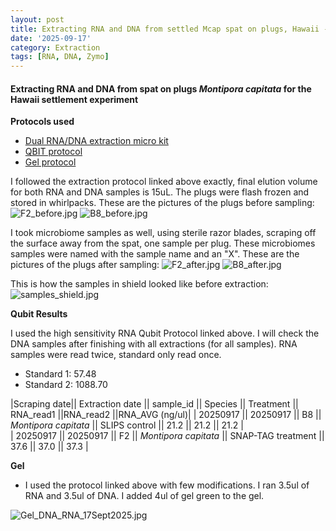 ```yaml
---
layout: post
title: Extracting RNA and DNA from settled Mcap spat on plugs, Hawaii - 091725
date: '2025-09-17'
category: Extraction
tags: [RNA, DNA, Zymo]
---
```


#### Extracting RNA and DNA from spat on plugs _Montipora capitata_ for the Hawaii settlement experiment

**Protocols used**

- [Dual RNA/DNA extraction micro kit](https://fscucchia-labnotebooks.github.io/FScucchia_Putnam_Lab_Notebook/DNA-RNA-extraction-Zymo-kit/)
- [QBIT protocol](https://github.com/meschedl/MESPutnam_Open_Lab_Notebook/blob/master/_posts/2019-03-08-Qubit-Protocol.md)
- [Gel protocol](https://github.com/Kterpis/Putnam_Lab_Notebook/blob/master/_posts/2021-10-08-20211008-RNA-DNA-extractions-from-E5-project.md)

I followed the extraction protocol linked above exactly, final elution volume for both RNA and DNA samples is 15uL. 
The plugs were flash frozen and stored in whirlpacks. These are the pictures of the plugs before sampling:
![F2_before.jpg](https://github.com/FScucchia-LabNotebooks/FScucchia_Putnam_Lab_Notebook/blob/master/images/F2_before.jpg?raw=true)
![B8_before.jpg](https://github.com/FScucchia-LabNotebooks/FScucchia_Putnam_Lab_Notebook/blob/master/images/B8_before.jpg?raw=true)

I took microbiome samples as well, using sterile razor blades, scraping off the surface away from the spat, one sample per plug. These microbiomes samples were named with the sample name and an "X". These are the pictures of the plugs after sampling:
![F2_after.jpg](https://github.com/FScucchia-LabNotebooks/FScucchia_Putnam_Lab_Notebook/blob/master/images/F2_after.jpg?raw=true)
![B8_after.jpg](https://github.com/FScucchia-LabNotebooks/FScucchia_Putnam_Lab_Notebook/blob/master/images/B8_after.jpg?raw=true)

This is how the samples in shield looked like before extraction:
![samples_shield.jpg](https://github.com/FScucchia-LabNotebooks/FScucchia_Putnam_Lab_Notebook/blob/master/images/samples_shield.jpg?raw=true)

**Qubit Results**

I used the high sensitivity RNA Qubit Protocol linked above. I will check the DNA samples after finishing with all extractions (for all samples). RNA samples were read twice, standard only read once.

- Standard 1: 57.48
- Standard 2: 1088.70

|Scraping date|| Extraction date || sample_id || Species || Treatment || RNA_read1 ||RNA_read2 ||RNA_AVG (ng/ul)|
| 20250917 || 20250917 || B8 || *Montipora capitata*  || SLIPS control  || 21.2   || 21.2     || 21.2  |           
| 20250917 || 20250917 || F2  || *Montipora capitata* || SNAP-TAG treatment  ||  37.6     ||  37.0    || 37.3  |

**Gel**
- I used the protocol linked above with few modifications. I ran 3.5ul of RNA and 3.5ul of DNA. I added 4ul of gel green to the gel.

![Gel_DNA_RNA_17Sept2025.jpg](https://github.com/FScucchia-LabNotebooks/FScucchia_Putnam_Lab_Notebook/blob/master/images/Gel_DNA_RNA_17Sept2025.jpg?raw=true)




